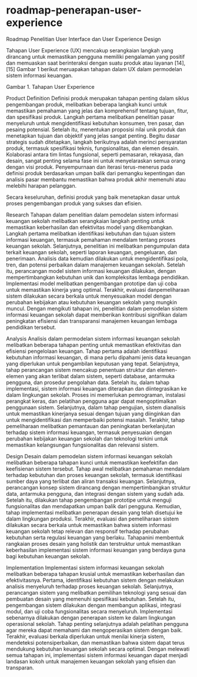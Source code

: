 # roadmap-penerapan-user-experience
Roadmap Penelitian User Interface dan User Experience Design

Tahapan User Experience (UX) mencakup serangkaian langkah yang dirancang untuk memastikan   pengguna   memiliki   pengalaman   yang   positif   dan   memuaskan   saat berinteraksi dengan suatu produk atau layanan [14], [15] Gambar 1 berikut meruapakan tahapan dalam UX dalam permodelan sistem informasi keuangan.

 
Gambar 1. Tahapan User Experience

Product Definition
Definisi  produk  merupakan  tahapan  penting  dalam  siklus  pengembangan  produk, melibatkan  beberapa  langkah  kunci  untuk  memastikan  pemahaman  yang  jelas  dan komprehensif tentang tujuan, fitur, dan spesifikasi produk. Langkah pertama melibatkan penelitian pasar menyeluruh untuk mengidentifikasi kebutuhan konsumen, tren pasar, dan pesaing potensial. Setelah itu, menentukan proposisi nilai unik produk dan menetapkan tujuan  dan  objektif  yang  jelas  sangat  penting.  Begitu dasar  strategis  sudah  ditetapkan, 
langkah  berikutnya  adalah  merinci  persyaratan  produk,  termasuk  spesifikasi  teknis, fungsionalitas,  dan  elemen  desain.  Kolaborasi  antara  tim  lintas  fungsional,  seperti pemasaran, rekayasa,  dan desain, sangat penting selama fase ini untuk menyelaraskan semua orang dengan visi produk. Penyempurnaan dan iterasi terus-menerus pada definisi produk   berdasarkan   umpan   balik   dari   pemangku   kepentingan   dan   analisis   pasar membantu memastikan bahwa produk akhir memenuhi atau melebihi harapan pelanggan. 

Secara   keseluruhan,   definisi   produk   yang   baik   menetapkan   dasar   untuk   proses 
pengembangan produk yang sukses dan efisien.

Research
Tahapan  dalam  penelitian  dalam  pemodelan  sistem  informasi  keuangan  sekolah melibatkan serangkaian langkah penting untuk memastikan keberhasilan dan efektivitas model  yang  dikembangkan.  Langkah  pertama  melibatkan  identifikasi  kebutuhan  dan tujuan  sistem  informasi  keuangan,  termasuk  pemahaman  mendalam  tentang  proses keuangan  sekolah.  Selanjutnya,  penelitian  ini  melibatkan  pengumpulan  data  terkait keuangan sekolah, seperti laporan keuangan, pengeluaran, dan penerimaan. Analisis data kemudian  dilakukan  untuk  mengidentifikasi  pola,  tren,  dan  potensi  perbaikan  dalam manajemen keuangan sekolah. Setelah itu, perancangan model sistem informasi keuangan 
dilakukan,  dengan  mempertimbangkan  kebutuhan  unik  dan  kompleksitas  lembaga pendidikan. Implementasi model melibatkan pengembangan prototipe dan uji coba untuk memastikan kinerja yang optimal. Terakhir, evaluasi danpemeliharaan sistem dilakukan secara berkala untuk menyesuaikan model dengan perubahan kebijakan atau kebutuhan keuangan sekolah yang mungkin muncul. Dengan mengikuti tahapan ini, penelitian dalam pemodelan  sistem  informasi  keuangan  sekolah  dapat  memberikan  kontribusi  signifikan 
dalam peningkatan efisiensi dan transparansi manajemen keuangan lembaga pendidikan tersebut.

Analysis
Analisis  dalam  permodelan  sistem  informasi  keuangan  sekolah  melibatkan  beberapa tahapan penting untuk memastikan efektivitas dan efisiensi pengelolaan keuangan. Tahap pertama adalah identifikasi kebutuhan informasi keuangan, di mana perlu dipahami jenis data  keuangan  yang diperlukan untuk pengambilan keputusan yang tepat. Selanjutnya, tahap perancangan sistem mencakup penentuan struktur dan elemen-elemen yang akan terlibat dalam sistem, seperti database, antarmuka pengguna, dan prosedur pengolahan data. Setelah itu, dalam tahap implementasi, sistem informasi keuangan diterapkan dan diintegrasikan  ke  dalam  lingkungan  sekolah.  Proses  ini  memerlukan  pemrograman, instalasi   perangkat   keras,   dan   pelatihan   pengguna   agar   dapat   mengoptimalkan penggunaan   sistem.   Selanjutnya,   dalam   tahap   pengujian,   sistem   dianalisis   untuk memastikan kinerjanya sesuai dengan tujuan yang diinginkan dan untuk mengidentifikasi dan memperbaiki potensi masalah. Terakhir, tahap pemeliharaan melibatkan pemantauan dan   peningkatan   berkelanjutan   terhadap sistem   informasi   keuangan,   termasuk penyesuaian dengan perubahan kebijakan keuangan sekolah dan teknologi terkini untuk memastikan kelangsungan fungsionalitas dan relevansi sistem. 

Design 
Desain  dalam  pemodelan  sistem  informasi  keuangan  sekolah  melibatkan  beberapa tahapan kunci untuk memastikan keefektifan dan keefisienan sistem tersebut. Tahap awal melibatkan  pemahaman  mendalam  terhadap  kebutuhan  dan  proses  keuangan sekolah, termasuk  identifikasi   sumber   daya   yang   terlibat   dan   aliran   transaksi   keuangan. Selanjutnya, perancangan konsep sistem dirancang dengan mempertimbangkan struktur data,  antarmuka  pengguna,  dan  integrasi  dengan  sistem  yang  sudah  ada.  Setelah  itu, dilakukan tahap pengembangan prototipe untuk menguji fungsionalitas dan mendapatkan umpan balik dari pengguna. Kemudian, tahap implementasi melibatkan penerapan desain yang telah disetujui ke dalam lingkungan produksi. Terakhir, evaluasi dan pemeliharaan sistem  dilakukan  secara  berkala  untuk  memastikan  bahwa  sistem  informasi  keuangan sekolah  tetap  relevan  dan  responsif  terhadap  perubahan kebutuhan  serta  regulasi keuangan  yang  berlaku.  Tahapanini  membentuk  rangkaian  proses  desain  yang  holistik 
dan terstruktur untuk memastikan keberhasilan implementasi sistem informasi keuangan  yang berdaya guna bagi kebutuhan keuangan sekolah.

Implementation
Implementasi sistem informasi keuangan sekolah melibatkan beberapa tahapan krusial untuk memastikan keberhasilan dan efektivitasnya. Pertama, identifikasi kebutuhan sistem dengan melakukan analisis menyeluruh terhadap proses keuangan sekolah. Selanjutnya, perancangan  sistem  yang  melibatkan  pemilihan  teknologi  yang  sesuai  dan  pembuatan 
desain  yang  memenuhi  spesifikasi  kebutuhan.  Setelah  itu,  pengembangan  sistem dilakukan dengan membangun aplikasi, integrasi modul, dan uji coba fungsionalitas secara menyeluruh.  Implementasi  sebenarnya  dilakukan  dengan  penerapan  sistem  ke  dalam lingkungan  operasional  sekolah.  Tahap  penting  selanjutnya  adalah  pelatihan pengguna 
agar mereka dapat memahami dan mengoperasikan sistem dengan baik. Terakhir, evaluasi berkala  diperlukan  untuk  menilai  kinerja  sistem,  mendeteksi  potensiperbaikan,  dan  memastikan bahwa sistem dapat terus mendukung kebutuhan keuangan sekolah secara optimal.  Dengan  melewati  semua  tahapan  ini,  implementasi  sistem  informasi keuangan dapat  menjadi  landasan  kokoh  untuk  manajemen  keuangan  sekolah  yang  efisien  dan transparan.




